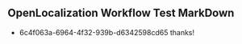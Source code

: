 ## OpenLocalization Workflow Test MarkDown
* 6c4f063a-6964-4f32-939b-d6342598cd65 thanks!

<!--HONumber=Jul16_HO4-->


